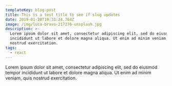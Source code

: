 ```yaml
---
templateKey: blog-post
title: This is a test title to see if slug updates
date: 2019-01-28T19:33:24.764Z
image: /img/luca-bravo-217276-unsplash.jpg
description: >-
  Lorem ipsum dolor sit amet, consectetur adipiscing elit, sed do eiusmod tempor
  incididunt ut labore et dolore magna aliqua. Ut enim ad minim veniam, quis
  nostrud exercitation.
tags:
  - react
---
```

Lorem ipsum dolor sit amet, consectetur adipiscing elit, sed do eiusmod tempor incididunt ut labore et dolore magna aliqua. Ut enim ad minim veniam, quis nostrud exercitation.
